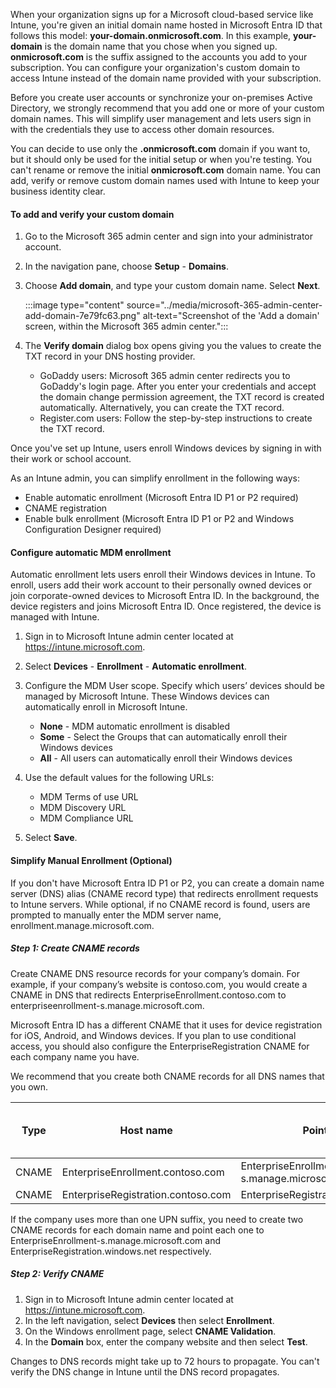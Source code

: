 When your organization signs up for a Microsoft cloud-based service like Intune, you're given an initial domain name hosted in Microsoft Entra ID that follows this model: **your-domain.onmicrosoft.com**. In this example, **your-domain** is the domain name that you chose when you signed up. **onmicrosoft.com** is the suffix assigned to the accounts you add to your subscription. You can configure your organization's custom domain to access Intune instead of the domain name provided with your subscription.

Before you create user accounts or synchronize your on-premises Active Directory, we strongly recommend that you add one or more of your custom domain names. This will simplify user management and lets users sign in with the credentials they use to access other domain resources.

You can decide to use only the **.onmicrosoft.com** domain if you want to, but it should only be used for the initial setup or when you're testing. You can't rename or remove the initial **onmicrosoft.com** domain name. You can add, verify or remove custom domain names used with Intune to keep your business identity clear.

#### To add and verify your custom domain

1.  Go to the Microsoft 365 admin center and sign into your administrator account.
2.  In the navigation pane, choose **Setup** \- **Domains**.
3.  Choose **Add domain**, and type your custom domain name. Select **Next**.
    
    :::image type="content" source="../media/microsoft-365-admin-center-add-domain-7e79fc63.png" alt-text="Screenshot of the 'Add a domain' screen, within the Microsoft 365 admin center.":::
    
4.  The **Verify domain** dialog box opens giving you the values to create the TXT record in your DNS hosting provider.
    
     -  GoDaddy users: Microsoft 365 admin center redirects you to GoDaddy's login page. After you enter your credentials and accept the domain change permission agreement, the TXT record is created automatically. Alternatively, you can create the TXT record.
     -  Register.com users: Follow the step-by-step instructions to create the TXT record.

Once you've set up Intune, users enroll Windows devices by signing in with their work or school account.

As an Intune admin, you can simplify enrollment in the following ways:

 -  Enable automatic enrollment (Microsoft Entra ID P1 or P2 required)
 -  CNAME registration
 -  Enable bulk enrollment (Microsoft Entra ID P1 or P2 and Windows Configuration Designer required)

#### Configure automatic MDM enrollment

Automatic enrollment lets users enroll their Windows devices in Intune. To enroll, users add their work account to their personally owned devices or join corporate-owned devices to Microsoft Entra ID. In the background, the device registers and joins Microsoft Entra ID. Once registered, the device is managed with Intune.

1.  Sign in to Microsoft Intune admin center located at https://intune.microsoft.com.
2.  Select **Devices** \- **Enrollment** \- **Automatic enrollment**.
3.  Configure the MDM User scope. Specify which users’ devices should be managed by Microsoft Intune. These Windows devices can automatically enroll in Microsoft Intune.
    
     -  **None** \- MDM automatic enrollment is disabled
     -  **Some** \- Select the Groups that can automatically enroll their Windows devices
     -  **All** \- All users can automatically enroll their Windows devices
4.  Use the default values for the following URLs:
    
     -  MDM Terms of use URL
     -  MDM Discovery URL
     -  MDM Compliance URL
5.  Select **Save**.

#### Simplify Manual Enrollment (Optional)

If you don't have Microsoft Entra ID P1 or P2, you can create a domain name server (DNS) alias (CNAME record type) that redirects enrollment requests to Intune servers. While optional, if no CNAME record is found, users are prompted to manually enter the MDM server name, enrollment.manage.microsoft.com.

##### Step 1: Create CNAME records

Create CNAME DNS resource records for your company’s domain. For example, if your company’s website is contoso.com, you would create a CNAME in DNS that redirects EnterpriseEnrollment.contoso.com to enterpriseenrollment-s.manage.microsoft.com.

Microsoft Entra ID has a different CNAME that it uses for device registration for iOS, Android, and Windows devices. If you plan to use conditional access, you should also configure the EnterpriseRegistration CNAME for each company name you have.

We recommend that you create both CNAME records for all DNS names that you own.

| Type  | Host name                          | Points to                                   | TTL (Time-To-Live) |
| ----- | ---------------------------------- | ------------------------------------------- | ------------------ |
| CNAME | EnterpriseEnrollment.contoso.com   | EnterpriseEnrollment-s.manage.microsoft.com | 1 hour             |
| CNAME | EnterpriseRegistration.contoso.com | EnterpriseRegistration.windows.net          | 1 hour             |

If the company uses more than one UPN suffix, you need to create two CNAME records for each domain name and point each one to EnterpriseEnrollment-s.manage.microsoft.com and EnterpriseRegistration.windows.net respectively.

##### Step 2: Verify CNAME

1.  Sign in to Microsoft Intune admin center located at https://intune.microsoft.com.
2.  In the left navigation, select **Devices** then select **Enrollment**.
3.  On the Windows enrollment page, select **CNAME Validation**.
4.  In the **Domain** box, enter the company website and then select **Test**.

Changes to DNS records might take up to 72 hours to propagate. You can't verify the DNS change in Intune until the DNS record propagates.

